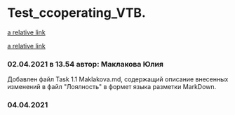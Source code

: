 ﻿# Test_ccoperating_VTB.

[a relative link](Untitled-2.md)

[a relative link](katalog1/file123.md)

  ### 02.04.2021 в 13.54 автор: Маклакова Юлия ###
Добавлен файл Task 1.1 Maklakova.md, содержащий описание внесенных изменений в файл "Лоялность" в формет языка разметки MarkDown.
  ### 04.04.2021 ###
